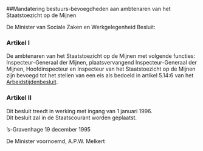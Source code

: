 <meta http-equiv='Content-Type' content='text/html; charset=utf-8' />

##Mandatering bestuurs-bevoegdheden aan ambtenaren van het Staatstoezicht op de Mijnen

De Minister van Sociale Zaken en Werkgelegenheid  Besluit:    

### Artikel  I  

De ambtenaren van het Staatstoezicht op de Mijnen met volgende functies: Inspecteur-Generaal der Mijnen, plaatsvervangend Inspecteur-Generaal der Mijnen, Hoofdinspecteur en Inspecteur van het Staatstoezicht op de Mijnen zijn bevoegd tot het stellen van een eis als bedoeld in artikel 5.14:6 van het [Arbeidstijdenbesluit](../../../../../../../../../../../AMvB/arbeidstijdenbesluit/BWBR0007687/README.md).  

### Artikel  II  

Dit besluit treedt in werking met ingang van 1 januari 1996.  
Dit besluit zal in de Staatscourant worden geplaatst.   

’s-Gravenhage 
19 december 1995    

De Minister voornoemd, 
A.P.W. Melkert      
